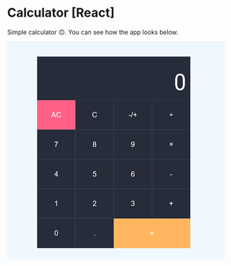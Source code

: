 # Calculator [React]

Simple calculator 🙃. You can see how the app looks below.

![app picture](img/photo-app.png)
